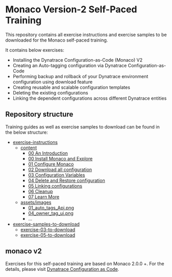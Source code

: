 # Monaco Version-2 Self-Paced Training

This repository contains all exercise instructions and exercise samples to be downloaded for the Monaco self-paced training.

It contains below exercises:
- Installing the Dynatrace Configuration-as-Code (Monaco) V2
- Creating an Auto-tagging configuration via Dynatrace Configuration-as-Code
- Performing backup and rollback of your Dynatrace environment configuration using download feature
- Creating reusable and scalable configuration templates
- Deleting the existing configurations
- Linking the dependent configurations across different Dynatrace entities

## Repository structure

Training guides as well as exercise samples to download can be found in the below structure:

- [exercise-instructions](exercise-instructions)
   - [content](exercise-instructions/content)
     - [00 An Introduction](exercise-instructions/content/00%20An%20Introduction/index.md)
     - [00 Install Monaco and Explore](exercise-instructions/content/00%20Install%20Monaco%20and%20Explore/index.md)    
     - [01 Configure Monaco](exercise-instructions/content/01%20Configure%20Monaco/index.md)
     - [02 Download all configuration](exercise-instructions/content/02%20Download%20all%20configuration/index.md)
     - [03 Configuration Variables](exercise-instructions/content/03%20Configuration%20Variables/index.md)
     - [04 Delete and Restore configuration](exercise-instructions/content/04%20Delete%20and%20Restore%20configuration/index.md)
     - [05 Linking configurations](exercise-instructions/content/05%20Linking%20configurations/index.md)
     - [06 Cleanup](exercise-instructions/content/06%20Cleanup/index.md)
     - [07 Learn More](exercise-instructions/content/07%20Learn%20More/index.md)
   - [assets/images](exercise-instructions/assets/images)
     - [01_auto_tags_Api.png](exercise-instructions/assets/images/01_auto_tags_Api.png)
     - [04_owner_tag_ui.png](exercise-instructions/assets/images/04_owner_tag_ui.png)
     - ...
- [exercise-samples-to-download](exercise-samples-to-download)
    - [exercise-03-to-download](exercise-samples-to-download/exercise-03-to-download)
    - [exercise-05-to-download](exercise-samples-to-download/exercise-05-to-download)

## monaco v2

Exercises for this self-paced training are based on Monaco 2.0.0 +. For the details, please visit [Dynatrace Configuration as Code](https://github.com/Dynatrace/dynatrace-configuration-as-code).


